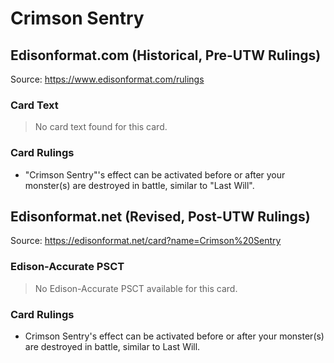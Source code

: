 # Crimson Sentry

## Edisonformat.com (Historical, Pre-UTW Rulings)

Source: https://www.edisonformat.com/rulings

### Card Text

> No card text found for this card.

### Card Rulings

*   "Crimson Sentry"'s effect can be activated before or after your monster(s) are destroyed in battle, similar to "Last Will".

## Edisonformat.net (Revised, Post-UTW Rulings)

Source: https://edisonformat.net/card?name=Crimson%20Sentry

### Edison-Accurate PSCT

> No Edison-Accurate PSCT available for this card.

### Card Rulings

*   Crimson Sentry's effect can be activated before or after your monster(s) are destroyed in battle, similar to Last Will.
            